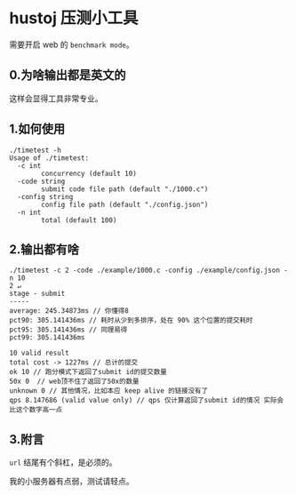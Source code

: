 # hustoj 压测小工具

需要开启 web 的 `benchmark mode`。

## 0.为啥输出都是英文的

这样会显得工具非常专业。

## 1.如何使用

```shell
./timetest -h
Usage of ./timetest:
  -c int
        concurrency (default 10)
  -code string
        submit code file path (default "./1000.c")
  -config string
        config file path (default "./config.json")
  -n int
        total (default 100)
```

## 2.输出都有啥

```text
./timetest -c 2 -code ./example/1000.c -config ./example/config.json -n 10                                                                                                   2 ↵
stage - submit
-----
average: 245.34873ms // 你懂得8
pct90: 305.141436ms // 耗时从少到多排序，处在 90% 这个位置的提交耗时
pct95: 305.141436ms // 同理易得
pct99: 305.141436ms

10 valid result
total cost -> 1227ms // 总计的提交
ok 10 // 跑分模式下返回了submit id的提交数量
50x 0  // web顶不住了返回了50x的数量
unknown 0 // 其他情况，比如本应 keep alive 的链接没有了
qps 8.147686 (valid value only) // qps 仅计算返回了submit id的情况 实际会比这个数字高一点
```

## 3.附言

`url` 结尾有个斜杠，是必须的。

我的小服务器有点弱，测试请轻点。
